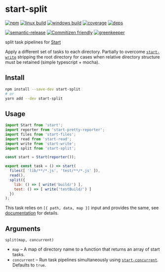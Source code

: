 # start-split


[![npm](https://img.shields.io/npm/v/start-split.svg?style=flat-square)](https://www.npmjs.com/package/start-split)
[![linux build](https://img.shields.io/circleci/project/github/effervescentia/start-split/master.svg?label=linux&style=flat-square)](https://circleci.com/gh/effervescentia/start-split)
[![windows build](https://img.shields.io/appveyor/ci/effervescentia/start-split/master.svg?label=windows&style=flat-square)](https://ci.appveyor.com/project/effervescentia/start-split)
[![coverage](https://img.shields.io/codecov/c/github/effervescentia/start-split/master.svg?style=flat-square)](https://codecov.io/github/effervescentia/start-split)
[![deps](https://david-dm.org/effervescentia/start-split.svg?style=flat-square)](https://david-dm.org/effervescentia/start-split)

[![semantic-release](https://img.shields.io/badge/%20%20%F0%9F%93%A6%F0%9F%9A%80-semantic--release-e10079.svg?style=flat-square)](https://github.com/semantic-release/semantic-release)
[![Commitizen friendly](https://img.shields.io/badge/commitizen-friendly-brightgreen.svg?style=flat-square)](http://commitizen.github.io/cz-cli/)
[![greenkeeper](https://badges.greenkeeper.io/effervescentia/start-split.svg)](https://greenkeeper.io/)

split task pipelines for [Start](https://github.com/start-runner/start)

Apply a different set of tasks to each directory. Partially to overcome
[`start-write`](https://github.com/start-runner/write) stripping the root
directory for cases when relative directory structure must be retained (simple typescript + mocha).

## Install

```sh
npm install --save-dev start-split
# or
yarn add --dev start-split
```

## Usage

```js
import Start from 'start';
import reporter from 'start-pretty-reporter';
import files from 'start-files';
import read from 'start-read';
import write from 'start-write';
import split from 'start-split';

const start = Start(reporter());

export const task = () => start(
  files([ 'lib/**/*.js', 'test/**/*.js' ]),
  read(),
  split({
    lib: () => [ write('build/') ],
    test: () => [ write('testBuild/') ]
  })
);
```

This task relies on `[{ path, data, map }]` input and provides the same, see [documentation](https://github.com/start-runner/start#readme) for details.

## Arguments

`split(map, concurrent)`

*   `map` – A map of directory name to a function that returns an array of start tasks.
*   `concurrent` – Run task pipelines simultaneously using [`start-concurrent`][start-concurrent].
    Defaults to `true`.

[start-concurrent]: https://github.com/start-runner/concurrent
